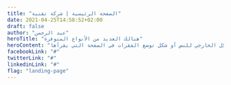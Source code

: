 ```yaml
---
title: "الصفحة الرئيسية | شركة تقنية"
date: 2021-04-25T14:58:52+02:00
draft: false
author: "عبد الرحمن"
heroTitle: "هنالك العديد من الأنواع المتوفرة"
heroContent: "هناك حقيقة مثبتة منذ زمن طويل وهي أن المحتوى المقروء لصفحة ما سيلهي القارئ عن التركيز على الشكل الخارجي للنص أو شكل توضع الفقرات في الصفحة التي يقرأها."
facebookLink: "#"
twitterLink: "#"
linkedinLink: "#"
flag: "landing-page"
---
```

